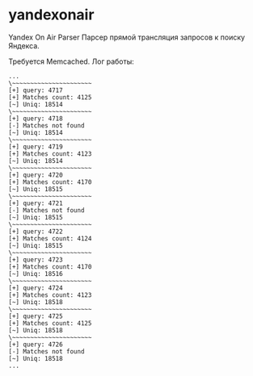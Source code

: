 yandexonair
===========

Yandex On Air Parser
Парсер прямой трансляция запросов к поиску Яндекса.

Требуется Memcached. Лог работы:
~~~~~~~~~~~~~~~~~~~~~~
...
\~~~~~~~~~~~~~~~~~~~~~~
[+] query: 4717
[+] Matches count: 4125
[~] Uniq: 18514
\~~~~~~~~~~~~~~~~~~~~~~
[+] query: 4718
[-] Matches not found
[~] Uniq: 18514
\~~~~~~~~~~~~~~~~~~~~~~
[+] query: 4719
[+] Matches count: 4123
[~] Uniq: 18514
\~~~~~~~~~~~~~~~~~~~~~~
[+] query: 4720
[+] Matches count: 4170
[~] Uniq: 18515
\~~~~~~~~~~~~~~~~~~~~~~
[+] query: 4721
[-] Matches not found
[~] Uniq: 18515
\~~~~~~~~~~~~~~~~~~~~~~
[+] query: 4722
[+] Matches count: 4124
[~] Uniq: 18515
\~~~~~~~~~~~~~~~~~~~~~~
[+] query: 4723
[+] Matches count: 4170
[~] Uniq: 18516
\~~~~~~~~~~~~~~~~~~~~~~
[+] query: 4724
[+] Matches count: 4123
[~] Uniq: 18518
\~~~~~~~~~~~~~~~~~~~~~~
[+] query: 4725
[+] Matches count: 4125
[~] Uniq: 18518
\~~~~~~~~~~~~~~~~~~~~~~
[+] query: 4726
[-] Matches not found
[~] Uniq: 18518
...
~~~~~~~~~~~~~~~~~~~~~~
